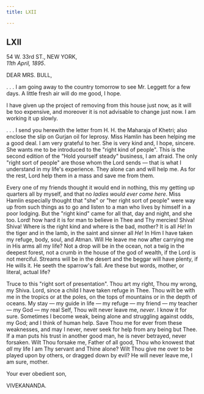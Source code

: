 ```yaml
---
title: LXII

---
```





  

  


## LXII

54 W. 33rd ST., NEW YORK,  
*11th April, 1895*.

DEAR MRS. BULL,

. . . I am going away to the country tomorrow to see Mr. Leggett for a
few days. A little fresh air will do me good, I hope.

I have given up the project of removing from this house just now, as it
will be too expensive, and moreover it is not advisable to change just
now. I am working it up slowly.

. . . I send you herewith the letter from H. H. the Maharaja of Khetri;
also enclose the slip on Gurjan oil for leprosy. Miss Hamlin has been
helping me a good deal. I am very grateful to her. She is very kind and,
I hope, sincere. She wants me to be introduced to the "right kind of
people". This is the second edition of the "Hold yourself steady"
business, I am afraid. The only "right sort of people" are those whom
the Lord sends — that is what I understand in my life's experience. They
alone can and will help me. As for the rest, Lord help them in a mass
and save me from them.

Every one of my friends thought it would end in nothing, this my getting
up quarters all by myself, and that no *ladies would ever come here*.
Miss Hamlin especially thought that "she" or "her right sort of people"
were way up from such things as to go and listen to a man who lives by
himself in a poor lodging. But the "right kind" came for all that, day
and night, and she too. Lord! how hard it is for man to believe in Thee
and Thy mercies! Shiva! Shiva! Where is the right kind and where is the
bad, mother? It is all *He*! In the tiger and in the lamb, in the saint
and sinner all *He*! In Him I have taken my refuge, body, soul, and
Atman. Will He leave me now after carrying me in His arms all my life?
Not a drop will be in the ocean, not a twig in the deepest forest, not a
crumb in the house of the god of wealth, if the Lord is not merciful.
Streams will be in the desert and the beggar will have plenty, if He
wills it. He seeth the sparrow's fall. Are these but words, mother, or
literal, actual life?

Truce to this "right sort of presentation". Thou art my right, Thou my
wrong, my Shiva. Lord, since a child I have taken refuge in Thee. Thou
wilt be with me in the tropics or at the poles, on the tops of mountains
or in the depth of oceans. My stay — my guide in life — my refuge — my
friend — my teacher — my God — my real Self, Thou wilt never leave me,
*never*. I know it for sure. Sometimes I become weak, being alone and
struggling against odds, my God; and I think of human help. Save Thou me
for ever from these weaknesses, and may I never, never seek for help
from any being but Thee. If a man puts his trust in another good man, he
is never betrayed, never forsaken. Wilt Thou forsake me, Father of all
good, Thou who knowest that *all* my life I am Thy servant and Thine
alone? Wilt Thou give me over to be played upon by others, or dragged
down by evil? He will never leave me, I am sure, mother. 

Your ever obedient son,

VIVEKANANDA.


